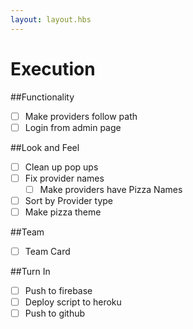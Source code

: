 ```yaml
---
layout: layout.hbs
---
```


# Execution

##Functionality
* [ ] Make providers follow path
* [ ] Login from admin page

##Look and Feel
* [ ] Clean up pop ups
* [ ] Fix provider names
	* [ ] Make providers have Pizza Names
* [ ] Sort by Provider type
* [ ] Make pizza theme
	
##Team
* [ ] Team Card 

##Turn In 
* [ ] Push to firebase
* [ ] Deploy script to heroku
* [ ] Push to github